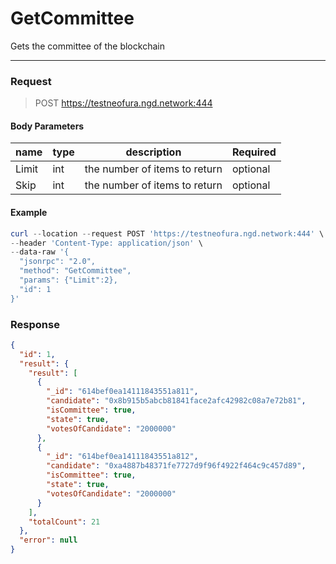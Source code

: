 # GetCommittee
Gets the committee of the blockchain
<hr>

### Request

> POST https://testneofura.ngd.network:444

#### Body Parameters

|    name    | type | description | Required |
| ---------- | --- |    ------    | ----|
| Limit    | int|  the number of items to return| optional|
| Skip    | int|  the number of items to return| optional |


#### Example
```powershell
curl --location --request POST 'https://testneofura.ngd.network:444' \
--header 'Content-Type: application/json' \
--data-raw '{
  "jsonrpc": "2.0",
  "method": "GetCommittee",
  "params": {"Limit":2},
  "id": 1
}'
```
### Response
```json
{
  "id": 1,
  "result": {
    "result": [
      {
        "_id": "614bef0ea14111843551a811",
        "candidate": "0x8b915b5abcb81841face2afc42982c08a7e72b81",
        "isCommittee": true,
        "state": true,
        "votesOfCandidate": "2000000"
      },
      {
        "_id": "614bef0ea14111843551a812",
        "candidate": "0xa4887b48371fe7727d9f96f4922f464c9c457d89",
        "isCommittee": true,
        "state": true,
        "votesOfCandidate": "2000000"
      }
    ],
    "totalCount": 21
  },
  "error": null
}
```
